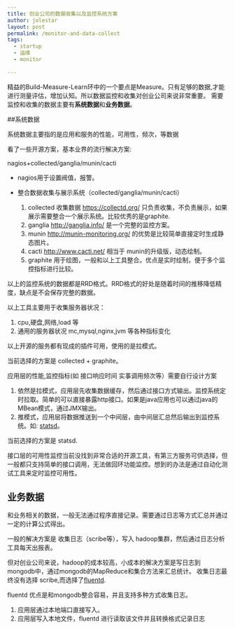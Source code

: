 ```yaml
---
title: 创业公司的数据收集以及监控系统方案
author: jolestar
layout: post
permalink: /monitor-and-data-collect
tags:
  - startup
  - 运维
  - monitor
  
---
```


精益的Build-Measure-Learn环中的一个要点是Measure。只有足够的数据,才能进行测量评估，增加认知。所以数据监控和收集对创业公司来说非常重要。
需要监控和收集的数据主要有**系统数据**和**业务数据**。

<!--more-->

##系统数据

系统数据主要指的是应用和服务的性能，可用性，频次，等数据

看了一些开源方案，基本业界的流行解决方案:

nagios+collected/ganglia/munin/cacti

* nagios用于设置阀值，报警。
* 整合数据收集与展示系统（collected/ganglia/munin/cacti）

	1. collected 收集数据 https://collectd.org/   只负责收集，不负责展示，如果展示需要整合一个展示系统。比较优秀的是graphite.
	2. ganglia http://ganglia.info/ 是一个完整的监控方案。
	3. munin http://munin-monitoring.org/ 的优势是比较简单直接定时生成静态图片。
	4. cacti  http://www.cacti.net/ 相当于 munin的升级版，动态绘制。
	5. graphite 用于绘图，一般和以上工具整合。优点是实时绘制，便于多个监控指标进行比较。

以上的监控系统的数据都是RRD格式。RRD格式的好处是随着时间的推移降低精度，缺点是不会保存完整的数据。

以上工具主要用于收集服务器状况：

1. cpu,硬盘,网络,load 等
2. 通用的服务器状况 mc,mysql,nginx,jvm 等各种指标变化

以上开源的服务都有现成的插件可用，使用的是拉模式。

当前选择的方案是 collected + graphite。

应用层的性能,监控指标(如 接口响应时间 实事调用频次等）需要自行设计方案

1. 依然是拉模式，应用层先收集数据缓存，然后通过接口方式输出。监控系统定时拉取。简单的可以直接暴露http接口。如果是java应用也可以通过java的MBean模式，通过JMX输出。
2. 推模式，应用层将数据推送到一个中间层，由中间层汇总然后输出到监控系统。如: [statsd](https://github.com/etsy/statsd/)。

当前选择的方案是 statsd.

接口层的可用性监控当前没找到非常合适的开源工具，有第三方服务可供选择，但一般都只支持简单的接口调用，无法做回环功能监控。想到的办法是通过自动化测试工具来定时监控可用性。

## 业务数据

和业务相关的数据，一般无法通过程序直接记录。需要通过日志等方式汇总并通过一定的计算公式得出。

一般的解决方案是 收集日志（scribe等），写入 hadoop集群，然后通过日志分析工具每天出报表。

但对创业公司来说，hadoop的成本较高，小成本的解决方案是写日志到mongodb中，通过mongodb的MapReduce和集合方法来汇总统计。
收集日志最终没有选择 scribe,而选择了[fluentd](http://fluentd.org/). 

fluentd 优点是和mongodb整合容易，并且支持多种方式收集日志。

1. 应用层通过本地端口直接写入。
2. 应用层写入本地文件，fluentd 进行读取该文件并且转换格式记录日志

